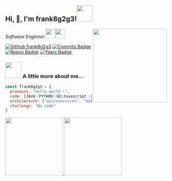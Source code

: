 <!--
**frank8g2g3/frank8g2g3** is a ✨ _special_ ✨ repository because its `README.md` (this file) appears on your GitHub profile.

Here are some ideas to get you started:

- 🔭 I’m currently working on ...
- 🌱 I’m currently learning ...
- 👯 I’m looking to collaborate on ...
- 🤔 I’m looking for help with ...
- 💬 Ask me about ...
- 📫 How to reach me: ...
- 😄 Pronouns: ...
- ⚡ Fun fact: ...
-->


<h2> Hi,  👋, I'm frank8g2g3!<img src="https://media.giphy.com/media/mGcNjsfWAjY5AEZNw6/giphy.gif" width="50"></h2>
<img align='right' src="https://media.giphy.com/media/M9gbBd9nbDrOTu1Mqx/giphy.gif" width="230">
<p><em>Software Enginner </a><img src="https://media.giphy.com/media/fYSnHlufseco8Fh93Z/giphy.gif" width="30"><img src="https://media.giphy.com/media/WUlplcMpOCEmTGBtBW/giphy.gif" width="30"> 
</em></p>

[![GitHub frank8g2g3](https://img.shields.io/github/followers/frank8g2g3?label=follow&style=social)](https://github.com/frank8g2g3)
[![Commits Badge](https://badges.pufler.dev/commits/monthly/frank8g2g3)](https://badges.pufler.dev)
[![Repos Badge](https://badges.pufler.dev/repos/frank8g2g3)](https://badges.pufler.dev)
[![Years Badge](https://badges.pufler.dev/years/frank8g2g3)](https://badges.pufler.dev)

### <img src="https://media.giphy.com/media/VgCDAzcKvsR6OM0uWg/giphy.gif" width="50"> A little more about me...  

```javascript
const frank8g2g3 = {
  pronouns: "hello world !",
  code: [JAVA｜PYTHON｜GO|Javascript｜],
  architecture: ["microservices", "ddd", "event-driven", "design system pattern"],
  challenge: "No Code"
}
```

<p align="left">
<a href="https://github.com/frank8g2g3">
  <img height="180em" src="https://github-readme-stats-eight-theta.vercel.app/api/top-langs/?username=frank8g2g3&layout=compact&langs_count=10&theme=buefy"/>
  <img height="180em" src="https://github-readme-stats-eight-theta.vercel.app/api?username=frank8g2g3&show_icons=true&theme=buefy&include_all_commits=true&count_private=true"/>
</a>
</p>

